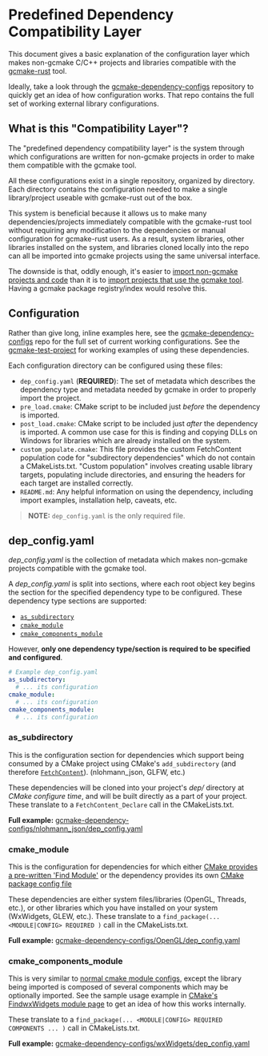 # Predefined Dependency Compatibility Layer

This document gives a basic explanation of the configuration layer which makes non-gcmake C/C++ projects and
libraries compatible with the [gcmake-rust](https://github.com/scupit/gcmake-rust) tool.

Ideally, take a look through the
[gcmake-dependency-configs](https://github.com/scupit/gcmake-dependency-configs) repository
to quickly get an idea of how configuration works. That repo contains the full set of working
external library configurations.

## What is this "Compatibility Layer"?

The "predefined dependency compatibility layer" is the system through which configurations are
written for non-gcmake projects in order to make them compatible with the gcmake tool.

All these configurations exist in a single repository, organized by directory. Each directory
contains the configuration needed to make a single library/project useable with gcmake-rust out of
the box.

This system is beneficial because it allows us to make many dependencies/projects immediately
compatible with the gcmake-rust tool without requiring any modification to the dependencies or manual
configuration for gcmake-rust users. As a result, system libraries, other libraries installed on the
system, and libraries cloned locally into the repo can all be imported into gcmake projects using the
same universal interface.

The downside is that, oddly enough, it's easier to
[import non-gcmake projects and code](cmake_data.md#predefined-dependencies)
than it is to [import projects that use the gcmake tool](cmake_data.md/#gcmake-dependencies).
Having a gcmake package registry/index would resolve this.

## Configuration

Rather than give long, inline examples here, see the
[gcmake-dependency-configs](https://github.com/scupit/gcmake-dependency-configs) repo for the full set
of current working configurations. See the
[gcmake-test-project](https://github.com/scupit/gcmake-test-project) for working examples of using
these dependencies.

Each configuration directory can be configured using these files:

- `dep_config.yaml` (**REQUIRED**): The set of metadata which describes the dependency type and metadata
    needed by gcmake in order to properly import the project.
- `pre_load.cmake`: CMake script to be included just *before* the dependency is imported.
- `post_load.cmake`: CMake script to be included just *after* the dependency is imported. A common use case
    for this is finding and copying DLLs on Windows for libraries which are already installed on the
    system.
- `custom_populate.cmake`: This file provides the custom FetchContent population code for
    "subdirectory dependencies" which do not contain a CMakeLists.txt. "Custom population" involves
    creating usable library targets, populating include directories, and ensuring the headers for each
    target are installed correctly.
- `README.md`: Any helpful information on using the dependency, including import examples,
    installation help, caveats, etc.

> **NOTE:** `dep_config.yaml` is the only required file.

## dep_config.yaml

*dep_config.yaml* is the collection of metadata which makes non-gcmake projects compatible with the
gcmake tool.

A *dep_config.yaml* is split into sections, where each root object key begins the section for the
specified dependency type to be configured. These dependency type sections are supported:

- [`as_subdirectory`](#as_subdirectory)
- [`cmake_module`](#cmake_module)
- [`cmake_components_module`](#cmake_components_module)

However, **only one dependency type/section is required to be specified and configured**.

``` yaml
# Example dep_config.yaml
as_subdirectory:
  # ... its configuration
cmake_module:
  # ... its configuration
cmake_components_module:
  # ... its configuration
```

### as_subdirectory

This is the configuration section for dependencies which support being consumed by a CMake project
using CMake's `add_subdirectory` (and therefore [`FetchContent`](https://cmake.org/cmake/help/latest/module/FetchContent.html)).
(nlohmann_json, GLFW, etc.)

These dependencies will be cloned into your project's *dep/* directory at *CMake configure time*,
and will be built directly as a part of your project. These translate to a `FetchContent_Declare` call
in the CMakeLists.txt.

**Full example:** [gcmake-dependency-configs/nlohmann_json/dep_config.yaml](https://github.com/scupit/gcmake-dependency-configs/blob/develop/nlohmann_json/dep_config.yaml)

### cmake_module

This is the configuration for dependencies for which either
[CMake provides a pre-written 'Find Module'](https://cmake.org/cmake/help/latest/manual/cmake-modules.7.html#find-modules)
or the dependency provides its own
[CMake package config file](https://cmake.org/cmake/help/latest/manual/cmake-packages.7.html#package-configuration-file)

These dependencies are either system files/libraries (OpenGL, Threads, etc.), or other libraries which
you have installed on your system (WxWidgets, GLEW, etc.). These translate to a
`find_package(... <MODULE|CONFIG> REQUIRED )` call in the CMakeLists.txt.

**Full example:** [gcmake-dependency-configs/OpenGL/dep_config.yaml](https://github.com/scupit/gcmake-dependency-configs/blob/develop/OpenGL/dep_config.yaml)

### cmake_components_module

This is very similar to [normal cmake module configs](#cmake_module), except
the library being imported is composed of several components which may be optionally imported. See
the sample usage example in
[CMake's FindwxWidgets module page](https://cmake.org/cmake/help/latest/module/FindwxWidgets.html)
to get an idea of how this works internally.

These translate to a `find_package(... <MODULE|CONFIG> REQUIRED COMPONENTS ... )` call in CMakeLists.txt.

**Full example:** [gcmake-dependency-configs/wxWidgets/dep_config.yaml](https://github.com/scupit/gcmake-dependency-configs/blob/develop/wxWidgets/dep_config.yaml)
